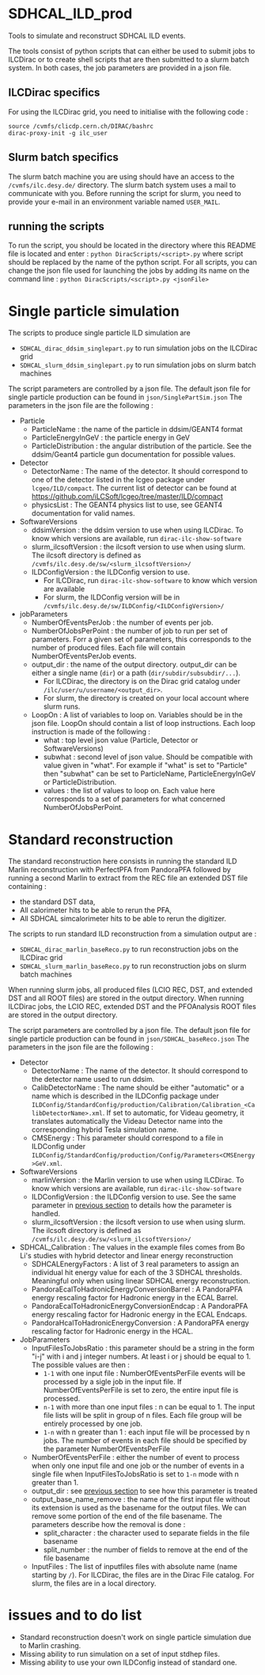 # SDHCAL_ILD_prod
Tools to simulate and reconstruct SDHCAL ILD events. 

The tools consist of python scripts that can either be used to submit jobs to ILCDirac or to create shell scripts that are then submitted to a slurm batch system.
In both cases, the job parameters are provided in a json file. 

## ILCDirac specifics
For using the ILCDirac grid, you need to initialise with the following code :
```
source /cvmfs/clicdp.cern.ch/DIRAC/bashrc
dirac-proxy-init -g ilc_user
```
## Slurm batch specifics
The slurm batch machine you are using should have an access to the `/cvmfs/ilc.desy.de/` directory.
The slurm batch system uses a mail to communicate with you. Before running the script for slurm, you need to provide your e-mail in an environment variable named `USER_MAIL`.

## running the scripts
To run the script, you should be located in the directory where this README file is located and enter : `python DiracScripts/<script>.py` where script should be replaced by the name of the python script.
For all scripts, you can change the json file used for launching the jobs by adding its name on the command line : `python DiracScripts/<script>.py <jsonFile>` 

# Single particle simulation 
The scripts to produce single particle ILD simulation are 
* `SDHCAL_dirac_ddsim_singlepart.py` to run simulation jobs on the ILCDirac grid
* `SDHCAL_slurm_ddsim_singlepart.py` to run simulation jobs on slurm batch machines

The script parameters are controlled by a json file. The default json file for single particle production can be found in `json/SinglePartSim.json`
The parameters in the json file are the following :
* Particle
  * ParticleName : the name of the particle in ddsim/GEANT4 format
  * ParticleEnergyInGeV : the particle energy in GeV
  * ParticleDistribution : the angular distribution of the particle. See the ddsim/Geant4 particle gun documentation for possible values.
* Detector
  * DetectorName : The name of the detector. It should correspond to one of the detector listed in the lcgeo package under `lcgeo/ILD/compact`. The current list of detector can be found at https://github.com/iLCSoft/lcgeo/tree/master/ILD/compact
  * physicsList : The GEANT4 physics list to use, see GEANT4 documentation for valid names.
* SoftwareVersions
  * ddsimVersion : the ddsim version to use when using ILCDirac. To know which versions are available, run `dirac-ilc-show-software`
  * slurm\_ilcsoftVersion : the ilcsoft version to use when using slurm. The ilcsoft directory is defined as `/cvmfs/ilc.desy.de/sw/<slurm_ilcsoftVersion>/`
  * ILDConfigVersion : the ILDConfig version to use.
    * For ILCDirac, run `dirac-ilc-show-software` to know which version are available
    * For slurm, the ILDConfig version will be in `/cvmfs/ilc.desy.de/sw/ILDConfig/<ILDConfigVersion>/`
* jobParameters
  * NumberOfEventsPerJob : the number of events per job.
  * NumberOfJobsPerPoint : the number of job to run per set of parameters. Forr a given set of parameters, this corresponds to the number of produced files. Each file will contain NumberOfEventsPerJob events.
  * output\_dir : the name of the output directory. output\_dir can be either a single name (`dir`) or a path (`dir/subdir/subsubdir/...`).
    * For ILCDirac, the directory is on the Dirac grid catalog under `/ilc/user/u/username/<output_dir>`. 
    * For slurm, the directory is created on your local account where slurm runs.
  * LoopOn : A list of variables to loop on. Variables should be in the json file. LoopOn should contain a list of loop instructions. Each loop instruction is made of the following :
    * what : top level json value (Particle, Detector or SoftwareVersions)
    * subwhat : second level of json value. Should be compatible with value given in "what". For example if "what" is set to "Particle" then "subwhat" can be set to ParticleName, ParticleEnergyInGeV or ParticleDistribution.
    * values : the list of values to loop on. Each value here corresponds to a set of parameters for what concerned NumberOfJobsPerPoint.

# Standard reconstruction
The standard reconstruction here consists in running the standard ILD Marlin reconstruction with PerfectPFA from PandoraPFA followed by running a second Marlin to extract from the REC file an extended DST file containing :
* the standard DST data,
* All calorimeter hits to be able to rerun the PFA,
* All SDHCAL simcalorimeter hits to be able to rerun the digitizer.


The scripts to run standard ILD reconstruction from a simulation output are :
* `SDHCAL_dirac_marlin_baseReco.py` to run reconstruction jobs on the ILCDirac grid
* `SDHCAL_slurm_marlin_baseReco.py` to run reconstruction jobs on slurm batch machines

When running slurm jobs, all produced files (LCIO REC, DST, and extended DST and all ROOT files) are stored in the output directory.
When running ILCDirac jobs, the LCIO REC, extended DST and the PFOAnalysis ROOT files are stored in the output directory.

The script parameters are controlled by a json file. The default json file for single particle production can be found in `json/SDHCAL_baseReco.json`
The parameters in the json file are the following :
* Detector
  * DetectorName : The name of the detector. It should correspond to the detector name used to run ddsim.
  * CalibDetectorName : The name should be either "automatic" or a name which is described in the ILDConfig package under `ILDConfig/StandardConfig/production/Calibration/Calibration_<CalibDetectorName>.xml`. If set to automatic, for Videau geometry, it translates automatically the Videau Detector name into the corresponding hybrid Tesla simulation name.
  * CMSEnergy : This parameter should correspond to a file in ILDConfig under `ILDConfig/StandardConfig/production/Config/Parameters<CMSEnergy>GeV.xml`. 
* SoftwareVersions 
  * marlinVersion : the Marlin version to use when using ILCDirac. To know which versions are available, run `dirac-ilc-show-software`
  * ILDConfigVersion : the ILDConfig version to use. See the same parameter in [previous section](https://github.com/SDHCAL/SDHCAL_ILD_prod#single-particle-simulation) to details how the parameter is handled.
  * slurm\_ilcsoftVersion : the ilcsoft version to use when using slurm. The ilcsoft directory is defined as `/cvmfs/ilc.desy.de/sw/<slurm_ilcsoftVersion>/`
* SDHCAL_Calibration : The values in the example files comes from Bo Li's studies with hybrid detector and linear energy reconstruction
  * SDHCALEnergyFactors : A list of 3 real parameters to assign an individual hit energy value for each of the 3 SDHCAL thresholds. Meaningful only when using linear SDHCAL energy reconstruction.
  * PandoraEcalToHadronicEnergyConversionBarrel : A PandoraPFA energy rescaling factor for Hadronic energy in the ECAL Barrel.
  * PandoraEcalToHadronicEnergyConversionEndcap : A PandoraPFA energy rescaling factor for Hadronic energy in the ECAL Endcaps.
  * PandoraHcalToHadronicEnergyConversion : A PandoraPFA energy rescaling factor for Hadronic energy in the HCAL.
* JobParameters
  * InputFilesToJobsRatio : this parameter should be a string in the form "i-j" with i and j integer numbers. At least i or j should be equal to 1. The possible values are then :
    * `1-1` with one input file : NumberOfEventsPerFile events will be processed by a sigle job in the input file. If NumberOfEventsPerFile is set to zero, the entire input file is processed.
    * `n-1` with more than one input files : n can be equal to 1. The input file lists will be split in group of n files. Each file group will be entirely processed by one job.
    * `1-n` with n greater than 1 : each input file will be processed by n jobs. The number of events in each file should be specified by the parameter NumberOfEventsPerFile
  * NumberOfEventsPerFile : either the number of event to process when only one input file and one job or the number of events in a single file when InputFilesToJobsRatio is set to `1-n` mode with n greater than 1.
  * output\_dir : see [previous section](https://github.com/SDHCAL/SDHCAL_ILD_prod#single-particle-simulation) to see how this parameter is treated
  * output\_base\_name\_remove : the name of the first input file without its extension is used as the basename for the output files. We can remove some portion of the end of the file basename. The parameters describe how the removal is done :
    * split\_character : the character used to separate fields in the file basename
    * split\_number : the number of fields to remove at the end of the file basename
  * InputFiles : The list of inputfiles files with absolute name (name starting by `/`). For ILCDirac, the files are in the Dirac File catalog. For slurm, the files are in a local directory.
 
# issues and to do list
* Standard reconstruction doesn't work on single particle simulation due to Marlin crashing.
* Missing ability to run simulation on a set of input stdhep files.
* Missing ability to use your own ILDConfig instead of standard one.


